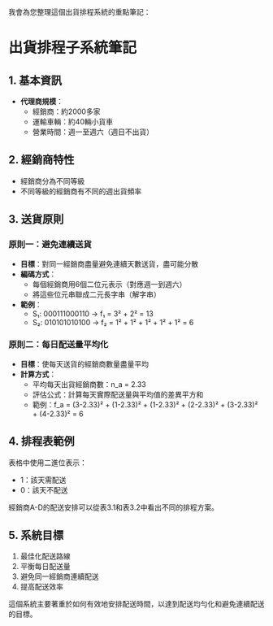 我會為您整理這個出貨排程系統的重點筆記：

# 出貨排程子系統筆記

## 1. 基本資訊
- **代理商規模**：
  - 經銷商：約2000多家
  - 運輸車輛：約40輛小貨車
  - 營業時間：週一至週六（週日不出貨）

## 2. 經銷商特性
- 經銷商分為不同等級
- 不同等級的經銷商有不同的週出貨頻率

## 3. 送貨原則

### 原則一：避免連續送貨
- **目標**：對同一經銷商盡量避免連續天數送貨，盡可能分散
- **編碼方式**：
  - 每個經銷商用6個二位元表示（對應週一到週六）
  - 將這些位元串聯成二元長字串（解字串）
- **範例**：
  - S₁: 000111000110 → f₁ = 3² + 2² = 13
  - S₂: 010101010100 → f₂ = 1² + 1² + 1² + 1² + 1² = 6

### 原則二：每日配送量平均化
- **目標**：使每天送貨的經銷商數量盡量平均
- **計算方式**：
  - 平均每天出貨經銷商數：n_a = 2.33
  - 評估公式：計算每天實際配送量與平均值的差異平方和
  - 範例：f_a = (3-2.33)² + (1-2.33)² + (1-2.33)² + (2-2.33)² + (3-2.33)² + (4-2.33)² = 6

## 4. 排程表範例
表格中使用二進位表示：
- 1：該天需配送
- 0：該天不配送

經銷商A-D的配送安排可以從表3.1和表3.2中看出不同的排程方案。

## 5. 系統目標
1. 最佳化配送路線
2. 平衡每日配送量
3. 避免同一經銷商連續配送
4. 提高配送效率

這個系統主要著重於如何有效地安排配送時間，以達到配送均勻化和避免連續配送的目標。
